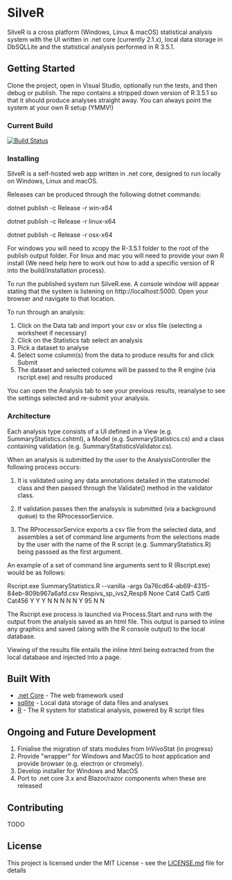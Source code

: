 # SilveR

SilveR is a cross platform (Windows, Linux & macOS) statistical analysis system with the UI written in .net core (currently 2.1.x), local data storage in DbSQLLite and the statistical analysis performed in R 3.5.1.

## Getting Started

Clone the project, open in Visual Studio, optionally run the tests, and then debug or publish. The repo contains a stripped down version of R 3.5.1 so that it should produce analyses straight away. You can always point the system at your own R setup (YMMV!)

### Current Build

[![Build Status](https://travis-ci.com/robalexclark/SilveR.svg?branch=master)](https://travis-ci.com/robalexclark/SilveR)

### Installing

SilveR is a self-hosted web app written in .net core, designed to run locally on Windows, Linux and macOS.

Releases can be produced through the following dotnet commands:

dotnet publish -c Release -r win-x64

dotnet publish -c Release -r linux-x64

dotnet publish -c Release -r osx-x64 

For windows you will need to xcopy the R-3.5.1 folder to the root of the publish output folder. For linux and mac you will need to provide your own R install (We need help here to work out how to add a specific version of R into the build/installation process).

To run the published system run SilveR.exe. A console window will appear stating that the system is listening on http://localhost:5000. Open your browser and navigate to that location.

To run through an analysis:
1) Click on the Data tab and import your csv or xlsx file (selecting a worksheet if necessary)
2) Click on the Statistics tab select an analysis
3) Pick a dataset to analyse
4) Select some column(s) from the data to produce results for and click Submit
5) The dataset and selected columns will be passed to the R engine (via rscript.exe) and results produced

You can open the Analysis tab to see your previous results, reanalyse to see the settings selected and re-submit your analysis.

### Architecture

Each analysis type consists of a UI defined in a View (e.g. SummaryStatistics.cshtml), a Model (e.g. SummaryStatistics.cs) and a class containing validation (e.g. SummaryStatisticsValidator.cs).

When an analysis is submitted by the user to the AnalysisController the following process occurs:

1) It is validated using any data annotations detailed in the statsmodel class and then passed through the Validate() method in the validator class.

2) If validation passes then the analsysis is submitted (via a background queue) to the RProcessorService.

3) The RProcessorService exports a csv file from the selected data, and assembles a set of command line arguments from the selections made by the user with the name of the R script (e.g. SummaryStatistics.R) being passsed as the first argument.

An example of a set of command line arguments sent to R (Rscript.exe) would be as follows:

Rscript.exe SummaryStatistics.R --vanilla -args 0a76cd64-ab69-4315-84eb-809b967a6afd.csv Respivs_sp_ivs2,Resp8 None Cat4 Cat5 Cat6 Cat456 Y Y Y N N N N N Y 95 N N

The Rscript.exe process is launched via Process.Start and runs with the output from the analysis saved as an html file. This output is parsed to inline any graphics and saved (along with the R console output) to the local database.

Viewing of the results file entails the inline html being extracted from the local database and injected into a page.

## Built With

* [.net Core](https://dotnet.microsoft.com/download) - The web framework used
* [sqllite](https://www.nuget.org/packages/Microsoft.Data.Sqlite.Core/) - Local data storage of data files and analyses
* [R](https://www.r-project.org/) - The R system for statistical analysis, powered by R script files

## Ongoing and Future Development 

1) Finialise the migration of stats modules from InVivoStat (in progress)
2) Provide "wrapper" for Windows and MacOS to host application and provide browser (e.g. electron or chromely).
3) Develop installer for Windows and MacOS
4) Port to .net core 3.x and Blazor/razor components when these are released

## Contributing

TODO 


## License

This project is licensed under the MIT License - see the [LICENSE.md](LICENSE.md) file for details
